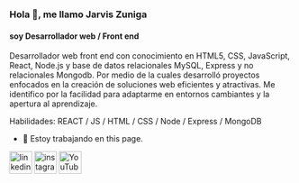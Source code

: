 ### Hola 👋, me llamo Jarvis Zuniga
#### soy Desarrollador web / Front end
Desarrollador web front end con conocimiento en HTML5, CSS, JavaScript, React, Node.js y base de datos relacionales MySQL, Express y no relacionales Mongodb. Por medio de la cuales desarrolló proyectos enfocados en la creación de soluciones web eficientes y atractivas. Me identifico por la facilidad para adaptarme en entornos cambiantes y la apertura al aprendizaje.

Habilidades:  REACT / JS / HTML / CSS / Node / Express / MongoDB

- 🔭 Estoy trabajando en this page. 


[<img src='https://cdn.jsdelivr.net/npm/simple-icons@3.0.1/icons/linkedin.svg' alt='linkedin' height='40'>](https://www.linkedin.com/in/www.linkedin.com/in/jarvis-zuniga/)  [<img src='https://cdn.jsdelivr.net/npm/simple-icons@3.0.1/icons/instagram.svg' alt='instagram' height='40'>](https://www.instagram.com/https://www.instagram.com/jarviszuniga//)  [<img src='https://cdn.jsdelivr.net/npm/simple-icons@3.0.1/icons/youtube.svg' alt='YouTube' height='40'>](https://www.youtube.com/channel/www.youtube.com/@jarviszuniga84)  

